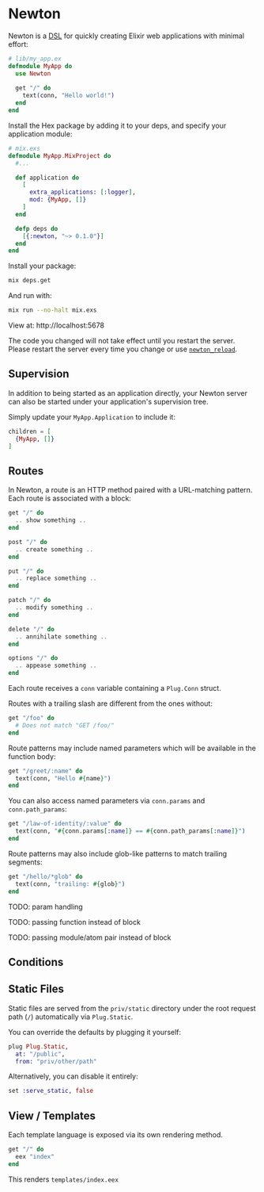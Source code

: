 # Newton

Newton is a [DSL](https://en.wikipedia.org/wiki/Domain-specific_language) for quickly creating Elixir web applications with minimal effort:

```elixir
# lib/my_app.ex
defmodule MyApp do
  use Newton
  
  get "/" do
    text(conn, "Hello world!")
  end
end
```

Install the Hex package by adding it to your deps, and specify your application module:

```elixir
# mix.exs
defmodule MyApp.MixProject do
  #...

  def application do
    [
      extra_applications: [:logger],
      mod: {MyApp, []}
    ]
  end

  defp deps do
    [{:newton, "~> 0.1.0"}]
  end
end
```

Install your package:

```bash
mix deps.get
```

And run with:

```bash
mix run --no-halt mix.exs
```

View at: http://localhost:5678

The code you changed will not take effect until you restart the server. Please restart the server every time you change or use [`newton_reload`](https://github.com/kevinlang/newton_reload).

## Supervision

In addition to being started as an application directly, your Newton server can also be started under your application's supervision tree.

Simply update your `MyApp.Application` to include it:

```elixir
children = [
  {MyApp, []}
]
```

## Routes

In Newton, a route is an HTTP method paired with a URL-matching pattern. Each route is associated with a block:

```elixir
get "/" do
  .. show something ..
end

post "/" do
  .. create something ..
end

put "/" do
  .. replace something ..
end

patch "/" do
  .. modify something ..
end

delete "/" do
  .. annihilate something ..
end

options "/" do
  .. appease something ..
end
```

Each route receives a `conn` variable containing a `Plug.Conn` struct. 

Routes with a trailing slash are different from the ones without:

```elixir
get "/foo" do
  # Does not match "GET /foo/"
end
```

Route patterns may include named parameters which will be available in the function body:

```elixir
get "/greet/:name" do
  text(conn, "Hello #{name}")
end
```

You can also access named parameters via `conn.params` and `conn.path_params`:

```elixir
get "/law-of-identity/:value" do
  text(conn, "#{conn.params[:name]} == #{conn.path_params[:name]}")
end
```

Route patterns may also include glob-like patterns to match trailing segments:

```elixir
get "/hello/*glob" do
  text(conn, "trailing: #{glob}")
end
```

TODO: param handling

TODO: passing function instead of block

TODO: passing module/atom pair instead of block


## Conditions



## Static Files

Static files are served from the `priv/static` directory under the root request path (`/`) automatically via `Plug.Static`. 

You can override the defaults by plugging it yourself:

```elixir
plug Plug.Static,
  at: "/public",
  from: "priv/other/path"
```

Alternatively, you can disable it entirely:

```elixir
set :serve_static, false
```

## View / Templates

Each template language is exposed via its own rendering method. 

```elixir
get "/" do
  eex "index"
end
```

This renders `templates/index.eex`

